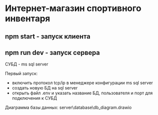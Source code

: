 # Интернет-магазин спортивного инвентаря

## npm start - запуск клиента

## npm run dev - запуск сервера

СУБД - ms sql server

Первый запуск: 
- включить протокол tcp/ip в менеджере конфигурации ms sql server
- создать новую БД на sql server
- открыть файл .env и указать название БД, пользователя и порт для подключения к СУБД

Диаграмма базы данных: server\database\db_diagram.drawio
